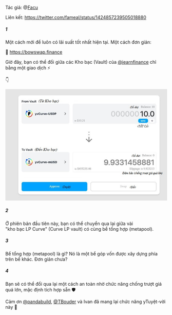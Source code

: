 Tác giả: @[Facu](https://twitter.com/fameal)

Liên kết: https://twitter.com/fameal/status/1424857239505018880

##### 1

Một cách mới để luôn có lãi suất tốt nhất hiện tại. Một cách đơn giản:

🏹 https://bowswap.finance

Giờ đây, bạn có thể đổi giữa các Kho bạc (Vault) của [@iearnfinance](https://twitter.com/iearnfinance) chỉ bằng một giao dịch ⚡️

👇

![](image1_bowswap_vi.jpg)

##### 2

Ở phiên bản đầu tiên này, bạn có thể chuyển qua lại giữa vài "kho&nbsp;bạc&nbsp;LP&nbsp;Curve" (Curve&nbsp;LP&nbsp;vault) có cùng bể tổng hợp (metapool).

##### 3

Bể tổng hợp (metapool) là gì? Nó là một bể góp vốn được xây dựng phía trên bể khác. Đơn giản chưa?

##### 4

Bạn sẽ có thể đổi qua lại một cách an toàn nhờ chức năng chống trượt giá quá lớn, mặc định tích hợp sẵn 🛡️

Cảm ơn [@pandabuild](https://twitter.com/pandabuild), [@TBouder](https://twitter.com/TBouder) và Ivan đã mang lại chức năng yTuyệt-vời này 🚀
